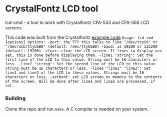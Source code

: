 # CrystalFontz LCD tool
lcd-cmd - a tool to work with Crystalfontz CFA-533 and CFA-566 LCD screens

This code was built from the Crystalfontz [example code](https://github.com/crystalfontz/cfa_linux_examples)
`
Usage: lcd-cmd [options]
Options:
  -port: the TTY this talks to like "/dev/ttyS0" or "/dev/usb/ttyUSB0" (default: /dev/ttyUSB0)
  -baud: is 19200 or 115200 (default: 19200)
  -clear: clear the LCD screen. If lines to display are set, this is done before displaying them.
  -line1 "string": Set the first line of the LCD to this value. String must be 16 characters or less.
  -line2 "string": Set the second line of the LCD to this value. String must be 16 characters or less.
  -lines "line1" "line2": Set line1 and line2 of the LCD to these values. Strings must be 16 characters or less.
  -setboot: set LCD screen nv memory to the contents of the screen. Will be done after line1 and line2 are processed, if set.
`

### Building
Clone this repo and run `make`. A C compiler is needed on your system.
